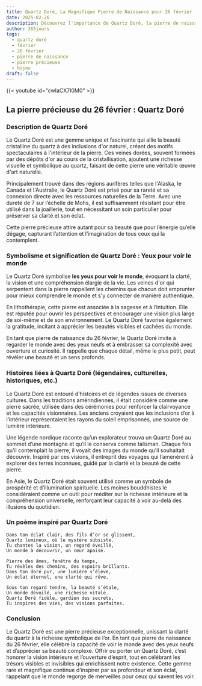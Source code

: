 ```yaml
---
title: Quartz Doré, La Magnifique Pierre de Naissance pour 26 février
date: 2025-02-26
description: Découvrez l'importance de Quartz Doré, la pierre de naissance du 26 février qui symbolise Yeux pour voir le monde. Laissez sa beauté et sa signification illuminer votre journée.
author: 365jours
tags:
  - quartz doré
  - février
  - 26 février
  - pierre de naissance
  - pierre précieuse
  - bijou
draft: false
---
```


{{< youtube id="cwIaCX7I0M0" >}}

## La pierre précieuse du 26 février : Quartz Doré

### Description de Quartz Doré

Le Quartz Doré est une gemme unique et fascinante qui allie la beauté cristalline du quartz à des inclusions d'or naturel, créant des motifs spectaculaires à l'intérieur de la pierre. Ces veines dorées, souvent formées par des dépôts d'or au cours de la cristallisation, ajoutent une richesse visuelle et symbolique au quartz, faisant de cette pierre une véritable œuvre d'art naturelle.

Principalement trouvé dans des régions aurifères telles que l'Alaska, le Canada et l'Australie, le Quartz Doré est prisé pour sa rareté et sa connexion directe avec les ressources naturelles de la Terre. Avec une dureté de 7 sur l’échelle de Mohs, il est suffisamment résistant pour être utilisé dans la joaillerie, tout en nécessitant un soin particulier pour préserver sa clarté et son éclat.

Cette pierre précieuse attire autant pour sa beauté que pour l’énergie qu’elle dégage, capturant l’attention et l’imagination de tous ceux qui la contemplent.

### Symbolisme et signification de Quartz Doré : Yeux pour voir le monde

Le Quartz Doré symbolise **les yeux pour voir le monde**, évoquant la clarté, la vision et une compréhension élargie de la vie. Les veines d'or qui serpentent dans la pierre rappellent les chemins que chacun doit emprunter pour mieux comprendre le monde et s'y connecter de manière authentique.

En lithothérapie, cette pierre est associée à la sagesse et à l’intuition. Elle est réputée pour ouvrir les perspectives et encourager une vision plus large de soi-même et de son environnement. Le Quartz Doré favorise également la gratitude, incitant à apprécier les beautés visibles et cachées du monde.

En tant que pierre de naissance du 26 février, le Quartz Doré invite à regarder le monde avec des yeux neufs et à embrasser sa complexité avec ouverture et curiosité. Il rappelle que chaque détail, même le plus petit, peut révéler une beauté et un sens profonds.

### Histoires liées à Quartz Doré (légendaires, culturelles, historiques, etc.)

Le Quartz Doré est entouré d’histoires et de légendes issues de diverses cultures. Dans les traditions amérindiennes, il était considéré comme une pierre sacrée, utilisée dans des cérémonies pour renforcer la clairvoyance et les capacités visionnaires. Les anciens croyaient que les inclusions d’or à l’intérieur représentaient les rayons du soleil emprisonnés, une source de lumière intérieure.

Une légende nordique raconte qu’un explorateur trouva un Quartz Doré au sommet d’une montagne et qu’il le conserva comme talisman. Chaque fois qu’il contemplait la pierre, il voyait des images du monde qu’il souhaitait découvrir. Inspiré par ces visions, il entreprit des voyages qui l’amenèrent à explorer des terres inconnues, guidé par la clarté et la beauté de cette pierre.

En Asie, le Quartz Doré était souvent utilisé comme un symbole de prospérité et d’illumination spirituelle. Les moines bouddhistes le considéraient comme un outil pour méditer sur la richesse intérieure et la compréhension universelle, renforçant leur capacité à voir au-delà des illusions du quotidien.

### Un poème inspiré par Quartz Doré

```
Dans ton éclat clair, des fils d’or se glissent,  
Quartz lumineux, où le mystère subsiste.  
Tu chantes la vision, un regard éveillé,  
Un monde à découvrir, un cœur apaisé.

Pierre des âmes, fenêtre du temps,  
Tu révèles des chemins, des espoirs brillants.  
Dans ton doré pur, une lumière s’élève,  
Un éclat éternel, une clarté qui rêve.

Sous ton regard tendre, la beauté s’étale,  
Un monde dévoilé, une richesse vitale.  
Quartz Doré fidèle, gardien des secrets,  
Tu inspires des vies, des visions parfaites.  
```

### Conclusion

Le Quartz Doré est une pierre précieuse exceptionnelle, unissant la clarté du quartz à la richesse symbolique de l’or. En tant que pierre de naissance du 26 février, elle célèbre la capacité de voir le monde avec des yeux neufs et d’apprécier sa beauté complexe. Offrir ou porter un Quartz Doré, c’est honorer la vision intérieure et l’ouverture d’esprit, tout en célébrant les trésors visibles et invisibles qui enrichissent notre existence. Cette gemme rare et magnifique continue d’inspirer par sa profondeur et son éclat, rappelant que le monde regorge de merveilles pour ceux qui savent les voir.
